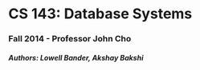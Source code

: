 # CS 143: Database Systems
### Fall 2014 - Professor John Cho
##### Authors: Lowell Bander, Akshay Bakshi

